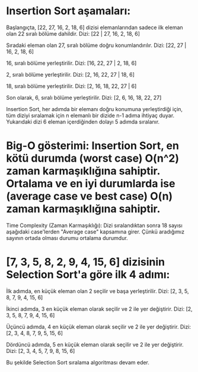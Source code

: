 # Insertion Sort aşamaları:

Başlangıçta, [22, 27, 16, 2, 18, 6] dizisi elemanlarından sadece ilk eleman olan 22 sıralı bölüme dahildir.
Dizi: [22 | 27, 16, 2, 18, 6]

Sıradaki eleman olan 27, sıralı bölüme doğru konumlandırılır.
Dizi: [22, 27 | 16, 2, 18, 6]

16, sıralı bölüme yerleştirilir.
Dizi: [16, 22, 27 | 2, 18, 6]

2, sıralı bölüme yerleştirilir.
Dizi: [2, 16, 22, 27 | 18, 6]

18, sıralı bölüme yerleştirilir.
Dizi: [2, 16, 18, 22, 27 | 6]

Son olarak, 6, sıralı bölüme yerleştirilir.
Dizi: [2, 6, 16, 18, 22, 27]

Insertion Sort, her adımda bir elemanı doğru konumuna yerleştirdiği için, tüm diziyi sıralamak için n elemanlı bir dizide n-1 adıma ihtiyaç duyar. Yukarıdaki dizi 6 eleman içerdiğinden dolayı 5 adımda sıralanır.

# Big-O gösterimi: Insertion Sort, en kötü durumda (worst case) O(n^2) zaman karmaşıklığına sahiptir. Ortalama ve en iyi durumlarda ise (average case ve best case) O(n) zaman karmaşıklığına sahiptir.

Time Complexity (Zaman Karmaşıklığı):
Dizi sıralandıktan sonra 18 sayısı aşağıdaki case'lerden "Average case" kapsamına girer. Çünkü aradığımız sayının ortada olması durumu ortalama durumdur.

# [7, 3, 5, 8, 2, 9, 4, 15, 6] dizisinin Selection Sort'a göre ilk 4 adımı:

İlk adımda, en küçük eleman olan 2 seçilir ve başa yerleştirilir.
Dizi: [2, 3, 5, 8, 7, 9, 4, 15, 6]

İkinci adımda, 3 en küçük eleman olarak seçilir ve 2 ile yer değiştirir.
Dizi: [2, 3, 5, 8, 7, 9, 4, 15, 6]

Üçüncü adımda, 4 en küçük eleman olarak seçilir ve 2 ile yer değiştirir.
Dizi: [2, 3, 4, 8, 7, 9, 5, 15, 6]

Dördüncü adımda, 5 en küçük eleman olarak seçilir ve 2 ile yer değiştirir.
Dizi: [2, 3, 4, 5, 7, 9, 8, 15, 6]

Bu şekilde Selection Sort sıralama algoritması devam eder.